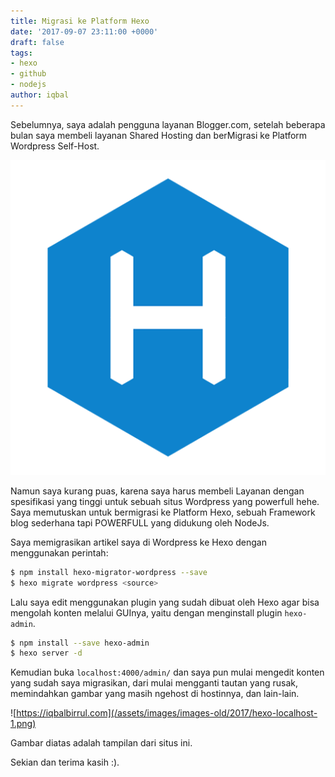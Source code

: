 ```yaml
---
title: Migrasi ke Platform Hexo
date: '2017-09-07 23:11:00 +0000'
draft: false
tags:
- hexo
- github
- nodejs
author: iqbal
---
```


Sebelumnya, saya adalah pengguna layanan Blogger.com, setelah beberapa bulan saya membeli layanan Shared Hosting dan berMigrasi ke Platform Wordpress Self-Host.

![Hexo.io](/assets/images/images-old/2017/hexo.png)

Namun saya kurang puas, karena saya harus membeli Layanan dengan spesifikasi yang tinggi untuk sebuah situs Wordpress yang powerfull hehe. Saya memutuskan untuk bermigrasi ke Platform Hexo, sebuah Framework blog sederhana tapi POWERFULL yang didukung oleh NodeJs. 

Saya memigrasikan artikel saya di Wordpress ke Hexo dengan menggunakan perintah:

```bash
$ npm install hexo-migrator-wordpress --save
$ hexo migrate wordpress <source>
```

Lalu saya edit menggunakan plugin yang sudah dibuat oleh Hexo agar bisa mengolah konten melalui GUInya, yaitu dengan menginstall plugin `hexo-admin`.

```bash
$ npm install --save hexo-admin
$ hexo server -d
```

Kemudian buka `localhost:4000/admin/` dan saya pun mulai mengedit konten yang sudah saya migrasikan, dari mulai mengganti tautan yang rusak, memindahkan gambar yang masih ngehost di hostinnya, dan lain-lain.

![https://iqbalbirrul.com](/assets/images/images-old/2017/hexo-localhost-1.png)

Gambar diatas adalah tampilan dari situs ini.

Sekian dan terima kasih :).
